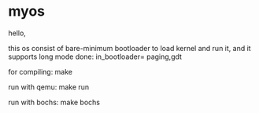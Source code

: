# myos
hello,

this os consist of bare-minimum bootloader to load kernel and run it, and it supports long mode
done:
in_bootloader= paging,gdt

for compiling: make

run with qemu:
  make run
 
run with bochs:
  make bochs
 

 
 
